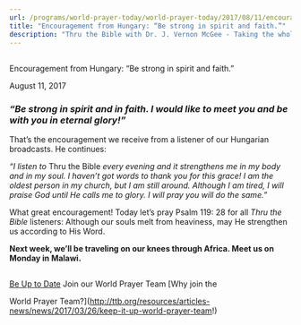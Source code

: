 ```yaml
---
url: /programs/world-prayer-today/world-prayer-today/2017/08/11/encouragement-from-hungary-be-strong-in-spirit-and-faith-
title: "Encouragement from Hungary: “Be strong in spirit and faith.”"
description: "Thru the Bible with Dr. J. Vernon McGee - Taking the whole Word to the whole world"
---
```







## 
 Encouragement from Hungary: “Be strong in spirit and faith.”


August 11, 2017




### *“Be strong in spirit and in faith. I would like to meet you and be with you in eternal glory!”*


That’s the encouragement we receive from a listener of our Hungarian broadcasts. He continues:


*“I listen to* Thru the Bible *every evening and it strengthens me in my body and in my soul. I haven’t got words to thank you for this grace! I am the oldest person in my church, but I am still around. Although I am tired, I will praise God until He calls me to glory. I will pray you will do the same.”*


What great encouragement! Today let’s pray Psalm 119: 28 for all *Thru the Bible* listeners: Although our souls melt from heaviness, may He strengthen us according to His Word.


**Next week, we’ll be traveling on our knees through Africa. Meet us on Monday in Malawi.**







## 




[Be Up to Date](http://feeds.feedburner.com/WorldPrayerToday "World Prayer Today RSS Feed")
Join our World Prayer Team
[Why join the  

World Prayer Team?](http://ttb.org/resources/articles-news/news/2017/03/26/keep-it-up-world-prayer-team!)




